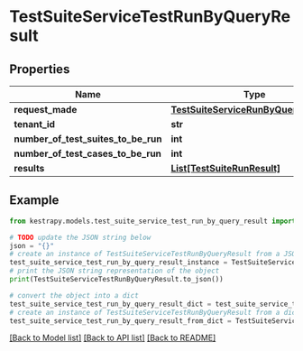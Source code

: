 # TestSuiteServiceTestRunByQueryResult


## Properties

Name | Type | Description | Notes
------------ | ------------- | ------------- | -------------
**request_made** | [**TestSuiteServiceRunByQueryRequest**](TestSuiteServiceRunByQueryRequest.md) |  | 
**tenant_id** | **str** |  | 
**number_of_test_suites_to_be_run** | **int** |  | 
**number_of_test_cases_to_be_run** | **int** |  | 
**results** | [**List[TestSuiteRunResult]**](TestSuiteRunResult.md) |  | 

## Example

```python
from kestrapy.models.test_suite_service_test_run_by_query_result import TestSuiteServiceTestRunByQueryResult

# TODO update the JSON string below
json = "{}"
# create an instance of TestSuiteServiceTestRunByQueryResult from a JSON string
test_suite_service_test_run_by_query_result_instance = TestSuiteServiceTestRunByQueryResult.from_json(json)
# print the JSON string representation of the object
print(TestSuiteServiceTestRunByQueryResult.to_json())

# convert the object into a dict
test_suite_service_test_run_by_query_result_dict = test_suite_service_test_run_by_query_result_instance.to_dict()
# create an instance of TestSuiteServiceTestRunByQueryResult from a dict
test_suite_service_test_run_by_query_result_from_dict = TestSuiteServiceTestRunByQueryResult.from_dict(test_suite_service_test_run_by_query_result_dict)
```
[[Back to Model list]](../README.md#documentation-for-models) [[Back to API list]](../README.md#documentation-for-api-endpoints) [[Back to README]](../README.md)



